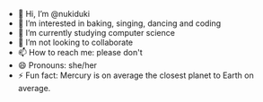 - 👋 Hi, I’m @nukiduki
- 👀 I’m interested in baking, singing, dancing and coding
- 🌱 I’m currently studying computer science
- 💞️ I’m not looking to collaborate
- 📫 How to reach me: please don't
- 😄 Pronouns: she/her
- ⚡ Fun fact: Mercury is on average the closest planet to Earth on average.

<!---
nukiduki/nukiduki is a ✨ special ✨ repository because its `README.md` (this file) appears on your GitHub profile.
You can click the Preview link to take a look at your changes.
--->
